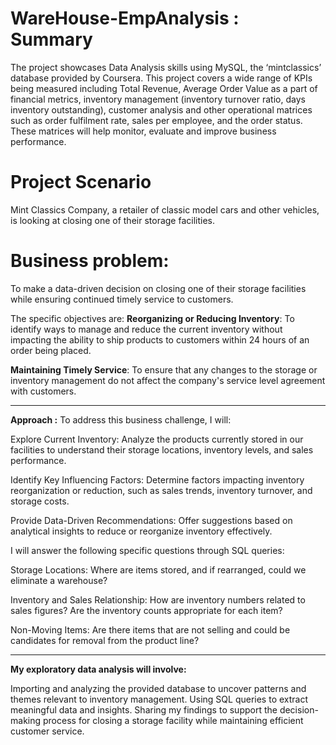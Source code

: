 # WareHouse-EmpAnalysis : Summary

The project showcases Data Analysis skills using MySQL, the ‘mintclassics’ database provided by Coursera. 
This project covers a wide range of KPIs being measured including Total Revenue, Average Order Value as a part of financial metrics, inventory management (inventory turnover ratio, days inventory outstanding), customer analysis and other operational matrices such as order fulfilment rate, sales per employee, and the order status. These matrices will help monitor, evaluate and improve business performance.

# Project Scenario

Mint Classics Company, a retailer of classic model cars and other vehicles, is looking at closing one of their storage facilities.

# Business problem:
To make a data-driven decision on closing one of their storage facilities while ensuring continued timely service to customers. 

The specific objectives are:
**Reorganizing or Reducing Inventory**: To identify ways to manage and reduce the current inventory without impacting the ability to ship products to customers within 24 hours of an order being placed.

**Maintaining Timely Service**: To ensure that any changes to the storage or inventory management do not affect the company's service level agreement with customers.

-------------------------------------------------------------------------------------------------------------------------------------------
**Approach :**
To address this business challenge, I will:

Explore Current Inventory: Analyze the products currently stored in our facilities to understand their storage locations, inventory levels, and sales performance.

Identify Key Influencing Factors: Determine factors impacting inventory reorganization or reduction, such as sales trends, inventory turnover, and storage costs.

Provide Data-Driven Recommendations: Offer suggestions based on analytical insights to reduce or reorganize inventory effectively.

I will answer the following specific questions through SQL queries:

Storage Locations: Where are items stored, and if rearranged, could we eliminate a warehouse?

Inventory and Sales Relationship: How are inventory numbers related to sales figures? Are the inventory counts appropriate for each item?

Non-Moving Items: Are there items that are not selling and could be candidates for removal from the product line?

-------------------------------------------------------------------------------------------------------------------------------------------

**My exploratory data analysis will involve:**

Importing and analyzing the provided database to uncover patterns and themes relevant to inventory management.
Using SQL queries to extract meaningful data and insights.
Sharing my findings to support the decision-making process for closing a storage facility while maintaining efficient customer service.

